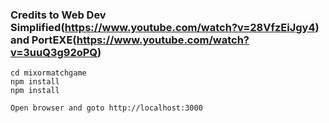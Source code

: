 ### Credits to Web Dev Simplified(https://www.youtube.com/watch?v=28VfzEiJgy4) and  PortEXE(https://www.youtube.com/watch?v=3uuQ3g92oPQ)


```
cd mixormatchgame
npm install
npm install

Open browser and goto http://localhost:3000
```